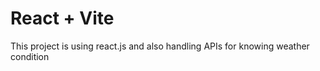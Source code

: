 # React + Vite
This project is using react.js and also 
handling APIs for knowing weather condition 
